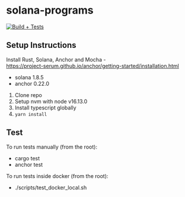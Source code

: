 # solana-programs

[![Build + Tests](https://github.com/Dcaf-Protocol/solana-programs/actions/workflows/build-and-test.yml/badge.svg)](https://github.com/Dcaf-Protocol/solana-programs/actions/workflows/build-and-test.yml)

## Setup Instructions

Install Rust, Solana, Anchor and Mocha - <br>
https://project-serum.github.io/anchor/getting-started/installation.html

- solana 1.8.5
- anchor 0.22.0

1. Clone repo
2. Setup nvm with node v16.13.0
3. Install typescript globally
4. `yarn install`

## Test

To run tests manually (from the root):

- cargo test
- anchor test

To run tests inside docker (from the root):

- ./scripts/test_docker_local.sh
